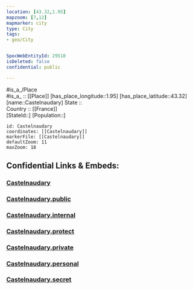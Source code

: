 ```yaml
---
location: [43.32,1.95] 
mapzoom: [7,12] 
mapmarker: city 
type: City
tags:
- geo/City


SpocWebEntityId: 29510
isDeleted: false
confidential: public

---
```

#is_a_/Place  
#is_a_ :: [[Place]] 
[has_place_longitude::1.95] 
[has_place_latitude::43.32] 
[name::Castelnaudary] 
State ::  
Country :: [[France]]  
[StateId::] 
[Population::] 



```leaflet
id: Castelnaudary
coordinates: [[Castelnaudary]] 
markerFile: [[Castelnaudary]] 
defaultZoom: 11 
maxZoom: 18
```


## Confidential Links & Embeds: 

### [Castelnaudary](/_Standards/Earth/Continent/Europe/Europe~West/France/regions~France/Occitanie/departments~Occitanie/Aude/communes~Aude/Carcassonne/cities~Carcassonne/Castelnaudary.md) 

### [Castelnaudary.public](/_public/Earth/Continent/Europe/Europe~West/France/regions~France/Occitanie/departments~Occitanie/Aude/communes~Aude/Carcassonne/cities~Carcassonne/Castelnaudary.public.md) 

### [Castelnaudary.internal](/_internal/Earth/Continent/Europe/Europe~West/France/regions~France/Occitanie/departments~Occitanie/Aude/communes~Aude/Carcassonne/cities~Carcassonne/Castelnaudary.internal.md) 

### [Castelnaudary.protect](/_protect/Earth/Continent/Europe/Europe~West/France/regions~France/Occitanie/departments~Occitanie/Aude/communes~Aude/Carcassonne/cities~Carcassonne/Castelnaudary.protect.md) 

### [Castelnaudary.private](/_private/Earth/Continent/Europe/Europe~West/France/regions~France/Occitanie/departments~Occitanie/Aude/communes~Aude/Carcassonne/cities~Carcassonne/Castelnaudary.private.md) 

### [Castelnaudary.personal](/_personal/Earth/Continent/Europe/Europe~West/France/regions~France/Occitanie/departments~Occitanie/Aude/communes~Aude/Carcassonne/cities~Carcassonne/Castelnaudary.personal.md) 

### [Castelnaudary.secret](/_secret/Earth/Continent/Europe/Europe~West/France/regions~France/Occitanie/departments~Occitanie/Aude/communes~Aude/Carcassonne/cities~Carcassonne/Castelnaudary.secret.md)

